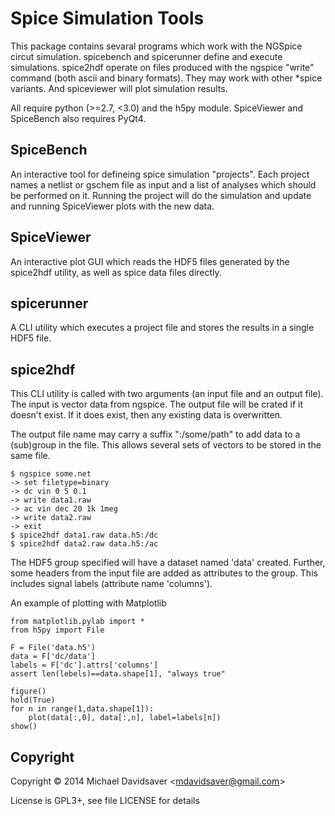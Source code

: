 Spice Simulation Tools
======================

This package contains sevaral programs which work with the NGSpice circut
simulation.
spicebench and spicerunner define and execute simulations.
spice2hdf operate on files produced with the ngspice "write" command (both ascii and binary formats).
They may work with other *spice variants.
And spiceviewer will plot simulation results.

All require python (>=2.7, <3.0) and the h5py module.
SpiceViewer and SpiceBench also requires PyQt4.

SpiceBench
----------

An interactive tool for defineing spice simulation "projects".
Each project names a netlist or gschem file as input and
a list of analyses which should be performed on it.
Running the project will do the simulation and update
and running SpiceViewer plots with the new data.

SpiceViewer
-----------

An interactive plot GUI which reads the HDF5 files generated by the spice2hdf utility,
as well as spice data files directly.

spicerunner
-----------

A CLI utility which executes a project file and stores
the results in a single HDF5 file.

spice2hdf
---------

This CLI utility is called with two arguments
(an input file and an output file).
The input is vector data from ngspice.
The output file will be crated if it doesn't exist.
If it does exist, then any existing data is overwritten.

The output file name may carry a suffix ":/some/path"
to add data to a (sub)group in the file.
This allows several sets of vectors to be stored in the
same file.

    $ ngspice some.net
    -> set filetype=binary
    -> dc vin 0 5 0.1
    -> write data1.raw
    -> ac vin dec 20 1k 1meg
    -> write data2.raw
    -> exit
    $ spice2hdf data1.raw data.h5:/dc
    $ spice2hdf data2.raw data.h5:/ac

The HDF5 group specified will have a dataset named 'data' created.
Further, some headers from the input file are added as attributes
to the group.
This includes signal labels (attribute name 'columns').

An example of plotting with Matplotlib

    from matplotlib.pylab import *
    from h5py import File
    
    F = File('data.h5')
    data = F['dc/data']
    labels = F['dc'].attrs['columns']
    assert len(lebels)==data.shape[1], "always true"
    
    figure()
    hold(True)
    for n in range(1,data.shape[1]):
        plot(data[:,0], data[:,n], label=labels[n])
    show()

Copyright
---------

Copyright &copy; 2014 Michael Davidsaver &lt;mdavidsaver@gmail.com&gt;

License is GPL3+, see file LICENSE for details
